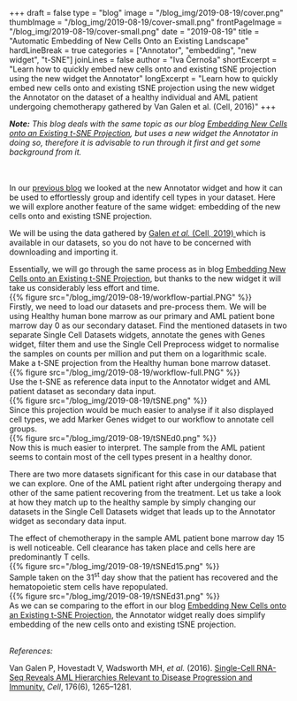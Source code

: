 +++
draft = false
type = "blog"
image = "/blog_img/2019-08-19/cover.png" 
thumbImage = "/blog_img/2019-08-19/cover-small.png"
frontPageImage = "/blog_img/2019-08-19/cover-small.png"
date = "2019-08-19" 
title = "Automatic Embedding of New Cells Onto an Existing Landscape" 
hardLineBreak = true 
categories = ["Annotator", "embedding", "new widget", "t-SNE"]
joinLines = false
author = "Iva Černoša"
shortExcerpt = "Learn how to quickly embed new cells onto and existing tSNE projection using the new widget the Annotator" 
longExcerpt = "Learn how to quickly embed new cells onto and existing tSNE projection using the new widget the Annotator on the dataset of a healthy individual and AML patient undergoing chemotherapy gathered by Van Galen et al. (Cell, 2016)" 
+++

<i><b>Note:</b> This blog deals with the same topic as our blog <a href="https://singlecell.biolab.si/blog/2019-06-aml-projection-vangalen-cell2016/"> Embedding New Cells onto an Existing t-SNE Projection</a>, but uses a new widget the Annotator in doing so, therefore it is advisable to run through it first and get some background from it. </i>
<br>
<br>
<br>

In our <a href="https://singlecell.biolab.si/blog/2019-08-automatic-annotation-Baron-CellSyst2016/"> previous blog</a> we looked at the new Annotator widget and how it can be used to effortlessly group and identify cell types in your dataset. Here we will explore another feature of the same widget: embedding of the new cells onto and existing tSNE projection.
<br>

We will be using the data gathered by <a href= "https://www.sciencedirect.com/science/article/pii/S0092867419300947"> Galen  <i> et al.</i> (Cell, 2019) </a> which is available in our datasets, so you do not have to be concerned with downloading and importing it.
<br>

Essentially, we will go through the same process as in blog <a href="https://singlecell.biolab.si/blog/2019-06-aml-projection-vangalen-cell2016/"> Embedding New Cells onto an Existing t-SNE Projection</a>, but thanks to the new widget it will take us considerably less effort and time. 
\
{{% figure src="/blog_img/2019-08-19/workflow-partial.PNG" %}}
\
Firstly, we need to load our datasets and pre-process them. We will be using Healthy human bone marrow as our primary and AML patient bone marrow day 0 as our secondary dataset. Find the mentioned datasets in two separate Single Cell Datasets widgets, annotate the genes with Genes widget, filter them and use the Single Cell Preprocess widget to normalise the samples on counts per million and put them on a logarithmic scale. Make a t-SNE projection from the Healthy human bone marrow dataset. 
\
{{% figure src="/blog_img/2019-08-19/workflow-full.PNG" %}}
\
Use the t-SNE as reference data input to the Annotator widget and AML patient dataset as secondary data input.
\
{{% figure src="/blog_img/2019-08-19/tSNE.png" %}}
\
Since this projection would be much easier to analyse if it also displayed cell types, we add Marker Genes widget to our workflow to annotate cell groups. 
\
{{% figure src="/blog_img/2019-08-19/tSNEd0.png" %}}
\
Now this is much easier to interpret. The sample from the AML patient seems to contain most of the cell types present in a healthy donor.
<br>

There are two more datasets significant for this case in our database that we can explore. One of the AML patient right after undergoing therapy and other of the same patient recovering from the treatment. Let us take a look at how they match up to the healthy sample by simply changing our datasets in the Single Cell Datasets widget that leads up to the Annotator widget as secondary data input.
<br>

The effect of chemotherapy in the sample AML patient bone marrow day 15 is well noticeable. Cell clearance has taken place and cells here are predominantly T cells. 
\
{{% figure src="/blog_img/2019-08-19/tSNEd15.png" %}}
\
Sample taken on the 31<sup>st</sup> day show that the patient has recovered and the hematopoietic stem cells have repopulated.
\
{{% figure src="/blog_img/2019-08-19/tSNEd31.png" %}}
\
As we can se comparing to the effort in our blog <a href="https://singlecell.biolab.si/blog/2019-06-aml-projection-vangalen-cell2016/"> Embedding New Cells onto an Existing t-SNE Projection</a>, the Annotator widget really does simplify embedding of the new cells onto and existing tSNE projection.
<br>
<br>


<i>References:</i>

Van Galen P, Hovestadt V, Wadsworth MH, <i>et al.</i> (2016). <a href="https://www.sciencedirect.com/science/article/pii/S0092867419300947">Single-Cell RNA-Seq Reveals AML Hierarchies Relevant to Disease Progression and Immunity.</a> <i>Cell</i>, 176(6), 1265–1281.

